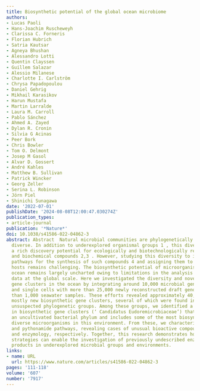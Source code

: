 ```yaml
---
title: Biosynthetic potential of the global ocean microbiome
authors:
- Lucas Paoli
- Hans-Joachim Ruscheweyh
- Clarissa C. Forneris
- Florian Hubrich
- Satria Kautsar
- Agneya Bhushan
- Alessandro Lotti
- Quentin Clayssen
- Guillem Salazar
- Alessio Milanese
- Charlotte I. Carlström
- Chrysa Papadopoulou
- Daniel Gehrig
- Mikhail Karasikov
- Harun Mustafa
- Martin Larralde
- Laura M. Carroll
- Pablo Sánchez
- Ahmed A. Zayed
- Dylan R. Cronin
- Silvia G Acinas
- Peer Bork
- Chris Bowler
- Tom O. Delmont
- Josep M Gasol
- Alvar D. Gossert
- André Kahles
- Matthew B. Sullivan
- Patrick Wincker
- Georg Zeller
- Serina L. Robinson
- Jörn Piel
- Shinichi Sunagawa
date: '2022-07-01'
publishDate: '2024-08-08T12:00:47.030274Z'
publication_types:
- article-journal
publication: '*Nature*'
doi: 10.1038/s41586-022-04862-3
abstract: Abstract  Natural microbial communities are phylogenetically and metabolically
  diverse. In addition to underexplored organismal groups 1 , this diversity encompasses
  a rich discovery potential for ecologically and biotechnologically relevant enzymes
  and biochemical compounds 2,3 . However, studying this diversity to identify genomic
  pathways for the synthesis of such compounds 4 and assigning them to their respective
  hosts remains challenging. The biosynthetic potential of microorganisms in the open
  ocean remains largely uncharted owing to limitations in the analysis of genome-resolved
  data at the global scale. Here we investigated the diversity and novelty of biosynthetic
  gene clusters in the ocean by integrating around 10,000 microbial genomes from cultivated
  and single cells with more than 25,000 newly reconstructed draft genomes from more
  than 1,000 seawater samples. These efforts revealed approximately 40,000 putative
  mostly new biosynthetic gene clusters, several of which were found in previously
  unsuspected phylogenetic groups. Among these groups, we identified a lineage rich
  in biosynthetic gene clusters (‘ Candidatus Eudoremicrobiaceae’) that belongs to
  an uncultivated bacterial phylum and includes some of the most biosynthetically
  diverse microorganisms in this environment. From these, we characterized the phospeptin
  and pythonamide pathways, revealing cases of unusual bioactive compound structure
  and enzymology, respectively. Together, this research demonstrates how microbiomics-driven
  strategies can enable the investigation of previously undescribed enzymes and natural
  products in underexplored microbial groups and environments.
links:
- name: URL
  url: https://www.nature.com/articles/s41586-022-04862-3
pages: '111-118'
volume: '607'
number: '7917'
---
```

